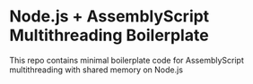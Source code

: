 # Node.js + AssemblyScript Multithreading Boilerplate

This repo contains minimal boilerplate code for AssemblyScript multithreading with shared memory on Node.js
